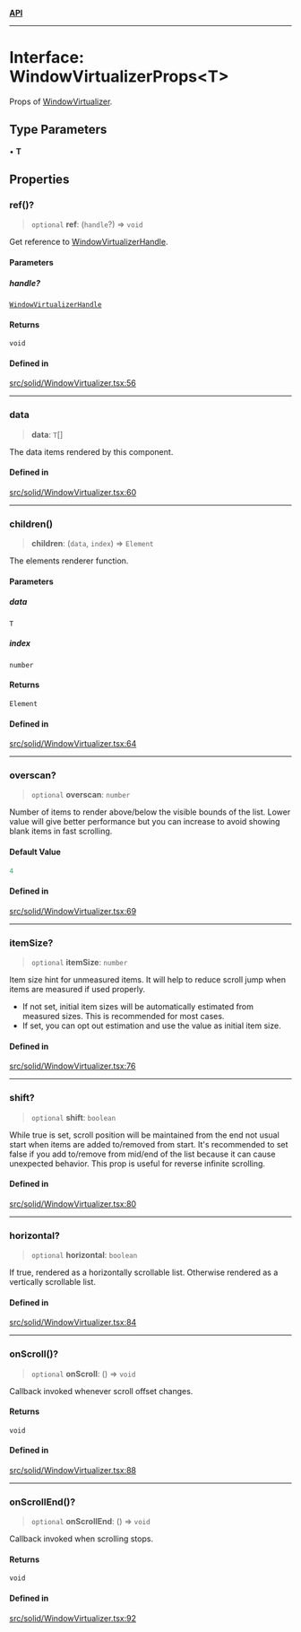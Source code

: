 [**API**](../../API.md)

***

# Interface: WindowVirtualizerProps\<T\>

Props of [WindowVirtualizer](../functions/WindowVirtualizer.md).

## Type Parameters

• **T**

## Properties

### ref()?

> `optional` **ref**: (`handle`?) => `void`

Get reference to [WindowVirtualizerHandle](WindowVirtualizerHandle.md).

#### Parameters

##### handle?

[`WindowVirtualizerHandle`](WindowVirtualizerHandle.md)

#### Returns

`void`

#### Defined in

[src/solid/WindowVirtualizer.tsx:56](https://github.com/inokawa/virtua/blob/821400e846ec2c2c787245e430bae0769921405f/src/solid/WindowVirtualizer.tsx#L56)

***

### data

> **data**: `T`[]

The data items rendered by this component.

#### Defined in

[src/solid/WindowVirtualizer.tsx:60](https://github.com/inokawa/virtua/blob/821400e846ec2c2c787245e430bae0769921405f/src/solid/WindowVirtualizer.tsx#L60)

***

### children()

> **children**: (`data`, `index`) => `Element`

The elements renderer function.

#### Parameters

##### data

`T`

##### index

`number`

#### Returns

`Element`

#### Defined in

[src/solid/WindowVirtualizer.tsx:64](https://github.com/inokawa/virtua/blob/821400e846ec2c2c787245e430bae0769921405f/src/solid/WindowVirtualizer.tsx#L64)

***

### overscan?

> `optional` **overscan**: `number`

Number of items to render above/below the visible bounds of the list. Lower value will give better performance but you can increase to avoid showing blank items in fast scrolling.

#### Default Value

```ts
4
```

#### Defined in

[src/solid/WindowVirtualizer.tsx:69](https://github.com/inokawa/virtua/blob/821400e846ec2c2c787245e430bae0769921405f/src/solid/WindowVirtualizer.tsx#L69)

***

### itemSize?

> `optional` **itemSize**: `number`

Item size hint for unmeasured items. It will help to reduce scroll jump when items are measured if used properly.

- If not set, initial item sizes will be automatically estimated from measured sizes. This is recommended for most cases.
- If set, you can opt out estimation and use the value as initial item size.

#### Defined in

[src/solid/WindowVirtualizer.tsx:76](https://github.com/inokawa/virtua/blob/821400e846ec2c2c787245e430bae0769921405f/src/solid/WindowVirtualizer.tsx#L76)

***

### shift?

> `optional` **shift**: `boolean`

While true is set, scroll position will be maintained from the end not usual start when items are added to/removed from start. It's recommended to set false if you add to/remove from mid/end of the list because it can cause unexpected behavior. This prop is useful for reverse infinite scrolling.

#### Defined in

[src/solid/WindowVirtualizer.tsx:80](https://github.com/inokawa/virtua/blob/821400e846ec2c2c787245e430bae0769921405f/src/solid/WindowVirtualizer.tsx#L80)

***

### horizontal?

> `optional` **horizontal**: `boolean`

If true, rendered as a horizontally scrollable list. Otherwise rendered as a vertically scrollable list.

#### Defined in

[src/solid/WindowVirtualizer.tsx:84](https://github.com/inokawa/virtua/blob/821400e846ec2c2c787245e430bae0769921405f/src/solid/WindowVirtualizer.tsx#L84)

***

### onScroll()?

> `optional` **onScroll**: () => `void`

Callback invoked whenever scroll offset changes.

#### Returns

`void`

#### Defined in

[src/solid/WindowVirtualizer.tsx:88](https://github.com/inokawa/virtua/blob/821400e846ec2c2c787245e430bae0769921405f/src/solid/WindowVirtualizer.tsx#L88)

***

### onScrollEnd()?

> `optional` **onScrollEnd**: () => `void`

Callback invoked when scrolling stops.

#### Returns

`void`

#### Defined in

[src/solid/WindowVirtualizer.tsx:92](https://github.com/inokawa/virtua/blob/821400e846ec2c2c787245e430bae0769921405f/src/solid/WindowVirtualizer.tsx#L92)
